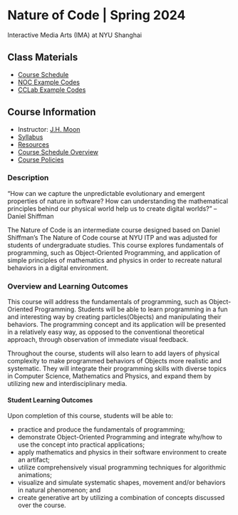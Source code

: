 # Nature of Code | Spring 2024
Interactive Media Arts (IMA) at NYU Shanghai

## Class Materials
* [Course Schedule](https://docs.google.com/document/d/1MDHpYCoOG09ujAOl9OF1QPv4Pva4LG7kiY_XPKwryTs/edit?usp=sharing)
* [NOC Example Codes](https://docs.google.com/document/d/1XXrNkb-zUkC2w2fc-NTL_ITAX9V2IAJN77ujE5Sdg_o/edit?usp=sharing)
* [CCLab Example Codes](https://docs.google.com/document/d/1masmL6N1l2b4Ri0J3toLdc429WmJyn-DZs8urx_yP84/edit?usp=sharing)

## Course Information
* Instructor: [J.H. Moon](mailto:jh.moon@nyu.edu)
* [Syllabus](https://docs.google.com/document/d/1fNX57oIpGL1dCpywXw035ivzZdmToGSTvdMhtscEHoY/edit?usp=sharing)
* [Resources](https://docs.google.com/document/d/1fNX57oIpGL1dCpywXw035ivzZdmToGSTvdMhtscEHoY/edit#bookmark=id.7hn1xbffa92p)
* [Course Schedule Overview](https://docs.google.com/document/d/1fNX57oIpGL1dCpywXw035ivzZdmToGSTvdMhtscEHoY/edit#bookmark=id.y6mbbsoi6t21)
* [Course Policies](https://docs.google.com/document/d/1fNX57oIpGL1dCpywXw035ivzZdmToGSTvdMhtscEHoY/edit#bookmark=id.azhyd49tdw8p)

### Description
“How can we capture the unpredictable evolutionary and emergent properties of nature in software? How can understanding the mathematical principles behind our physical world help us to create digital worlds?” – Daniel Shiffman

The Nature of Code is an intermediate course designed based on Daniel Shiffman’s The Nature of Code course at NYU ITP and was adjusted for students of undergraduate studies. This course explores fundamentals of programming, such as Object-Oriented Programming, and application of simple principles of mathematics and physics in order to recreate natural behaviors in a digital environment.

 
### Overview and Learning Outcomes
This course will address the fundamentals of programming, such as Object-Oriented Programming. Students will be able to learn programming in a fun and interesting way by creating particles(Objects) and manipulating their behaviors. The programming concept and its application will be presented in a relatively easy way, as opposed to the conventional theoretical approach, through observation of immediate visual feedback.

Throughout the course, students will also learn to add layers of physical complexity to make programmed behaviors of Objects more realistic and systematic. They will integrate their programming skills with diverse topics in Computer Science, Mathematics and Physics, and expand them by utilizing new and interdisciplinary media.
 
#### Student Learning Outcomes
Upon completion of this course, students will be able to:
* practice and produce the fundamentals of programming;
* demonstrate Object-Oriented Programming and integrate why/how to use the concept into practical applications;
* apply mathematics and physics in their software environment to create an artifact;
* utilize comprehensively visual programming techniques for algorithmic animations;
* visualize and simulate systematic shapes, movement and/or behaviors in natural phenomenon; and
* create generative art by utilizing a combination of concepts discussed over the course.
